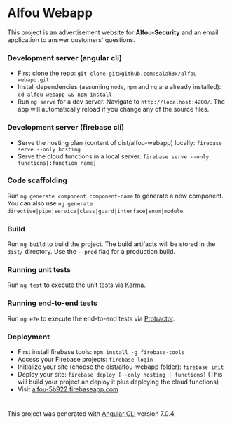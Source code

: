 # Alfou Webapp

This project is an advertisement website for **Alfou-Security** and an email application to answer customers' questions.

### Development server (angular cli)

- First clone the repo: `git clone git@github.com:salah3x/alfou-webapp.git` 
- Install dependencies (assuming `node`, `npm` and `ng` are already installed): `cd alfou-webapp && npm install`
- Run `ng serve` for a dev server. Navigate to `http://localhost:4200/`. The app will automatically reload if you change any of the source files.

### Development server (firebase cli)

- Serve the hosting plan (content of dist/alfou-webapp) locally: `firebase serve --only hosting`
- Serve the cloud functions in a local server: `firebase serve --only functions[:function_name]`

### Code scaffolding

Run `ng generate component component-name` to generate a new component. You can also use `ng generate directive|pipe|service|class|guard|interface|enum|module`.

### Build

Run `ng build` to build the project. The build artifacts will be stored in the `dist/` directory. Use the `--prod` flag for a production build.

### Running unit tests

Run `ng test` to execute the unit tests via [Karma](https://karma-runner.github.io).

### Running end-to-end tests

Run `ng e2e` to execute the end-to-end tests via [Protractor](http://www.protractortest.org/).

### Deployment

- First install firebase tools: `npm install -g firebase-tools`
- Access your Firebase projects: `firebase login`
- Initialize your site (choose the dist/alfou-webapp folder): `firebase init`
- Deploy your site: `firebase deploy [--only hosting | functions]`
(This will build your project an deploy it plus deploying the cloud functions)
- Visit [alfou-5b922.firebaseapp.com](http://alfou-5b922.firebaseapp.com/)

#

This project was generated with [Angular CLI](https://github.com/angular/angular-cli) version 7.0.4.
